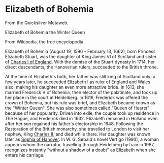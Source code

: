 
# Elizabeth of Bohemia

From the Quicksilver Metaweb.

Elizabeth of Bohemia the Winter Queen

From Wikipedia, the free encyclopedia. 

Elizabeth of Bohemia (August 19, 1596 - February 13, 1662), born Princess Elizabeth Stuart, was the daughter of King James VI of Scotland and sister of [Charles I of England](/charles-i-of-england). With the demise of the Stuart dynasty in 1714, her direct descendants, the Hanoverian rulers, succeeded to the British throne. 

At the time of Elizabeth's birth, her father was still king of Scotland only; a few years later, he succeeded Elizabeth I as ruler of England and Wales also, making his daughter an even more attractive bride. In 1613, she married Frederick V of Bohemia, then elector of the palatinate, and took up her place in the court at Heidelberg. In 1619, Frederick was offered the crown of Bohemia, but his rule was brief, and Elizabeth became known as the "Winter Queen". She was also sometimes called "Queen of Hearts" because of her popularity. Driven into exile, the couple took up residence in The Hague, and Frederick died in 1632. Elizabeth remained in Holland even after her son regained his father's electorship in 1648. Following the Restoration of the British monarchy, she travelled to London to visit her nephew, King [Charles II](/charles-ii), and died while there. Her daughter was known later as [Sophia of Hanover](/sophia-of-hanover). In W. G. Sebald's novel Vertigo (1990), a woman appears whom the narrator, travelling through Heidelberg by train in 1987, recognizes instantly "without a shadow of a doubt" as Elizabeth when she enters his carriage.

